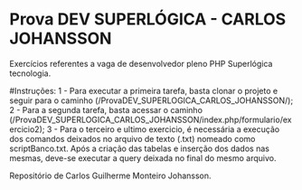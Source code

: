 # Prova DEV SUPERLÓGICA - CARLOS JOHANSSON

Exercícios referentes a vaga de desenvolvedor pleno PHP Superlógica tecnologia.

#Instruções:
1 - Para executar a primeira tarefa, basta clonar o projeto e seguir para o caminho (/ProvaDEV_SUPERLOGICA_CARLOS_JOHANSSON/);
2 - Para a segunda tarefa, basta acessar o caminho (/ProvaDEV_SUPERLOGICA_CARLOS_JOHANSSON/index.php/formulario/exercicio2);
3 - Para o terceiro e ultimo exercicio, é necessária a execução dos comandos deixados no arquivo de texto (.txt) nomeado como scriptBanco.txt. Após a criação das tabelas e inserção dos dados nas mesmas, deve-se executar a query deixada no final do mesmo arquivo.

Repositório de Carlos Guilherme Monteiro Johansson.
